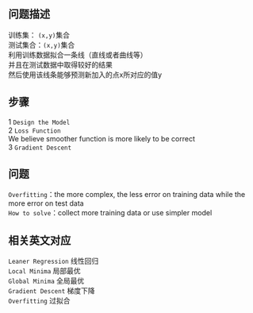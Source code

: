 ## 问题描述
训练集： `(x,y)`集合  
测试集合：`(x,y)`集合  
利用训练数据拟合一条线（直线或者曲线等）  
并且在测试数据中取得较好的结果  
然后使用该线条能够预测新加入的点x所对应的值y  

## 步骤
1  `Design the Model`  
2  `Loss Function`  
We believe smoother function is more likely to be correct  
3  `Gradient Descent`  

## 问题
`Overfitting`：the more complex, the less error on training data while the more error on test data  
`How to solve`：collect more training data or use simpler model  

## 相关英文对应
`Leaner Regression` 线性回归  
`Local Minima` 局部最优  
`Global Minima` 全局最优  
`Gradient Descent` 梯度下降  
`Overfitting` 过拟合  

